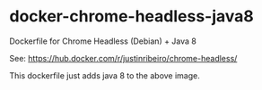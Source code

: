 # docker-chrome-headless-java8
Dockerfile for Chrome Headless (Debian) + Java 8

See: https://hub.docker.com/r/justinribeiro/chrome-headless/

This dockerfile just adds java 8 to the above image.
